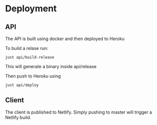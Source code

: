 # Deployment

## API

The API is built using docker and then deployed to Heroku

To build a relase run:

```
just api/build-release
```

This will generate a binary inside api/release

Then push to Heroku using

```
just api/deploy
```

## Client

The client is published to Netlify. Simply pushing to master will trigger a Netlify build.
